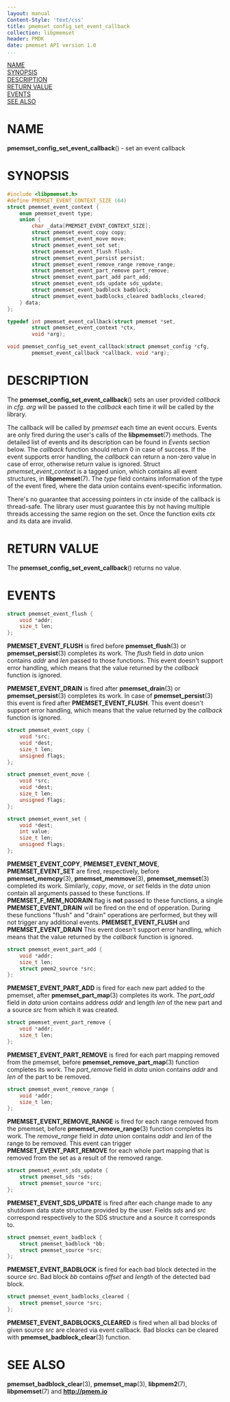 ```yaml
---
layout: manual
Content-Style: 'text/css'
title: pmemset_config_set_event_callback
collection: libpmemset
header: PMDK
date: pmemset API version 1.0
...
```


[comment]: <> (SPDX-License-Identifier: BSD-3-Clause)
[comment]: <> (Copyright 2021, Intel Corporation)

[comment]: <> (pmemset_config_set_event_callback.3 -- man page for pmemset_config_set_event_callback)

[NAME](#name)<br />
[SYNOPSIS](#synopsis)<br />
[DESCRIPTION](#description)<br />
[RETURN VALUE](#return-value)<br />
[EVENTS](#events)<br />
[SEE ALSO](#see-also)<br />

# NAME #

**pmemset_config_set_event_callback**() - set an event callback

# SYNOPSIS #

```c
#include <libpmemset.h>
#define PMEMSET_EVENT_CONTEXT_SIZE (64)
struct pmemset_event_context {
	enum pmemset_event type;
	union {
		char _data[PMEMSET_EVENT_CONTEXT_SIZE];
		struct pmemset_event_copy copy;
		struct pmemset_event_move move;
		struct pmemset_event_set set;
		struct pmemset_event_flush flush;
		struct pmemset_event_persist persist;
		struct pmemset_event_remove_range remove_range;
		struct pmemset_event_part_remove part_remove;
		struct pmemset_event_part_add part_add;
		struct pmemset_event_sds_update sds_update;
		struct pmemset_event_badblock badblock;
		struct pmemset_event_badblocks_cleared badblocks_cleared;
	} data;
};

typedef int pmemset_event_callback(struct pmemset *set,
        struct pmemset_event_context *ctx,
        void *arg);

void pmemset_config_set_event_callback(struct pmemset_config *cfg,
		pmemset_event_callback *callback, void *arg);

```

# DESCRIPTION #

The **pmemset_config_set_event_callback**() sets an user provided *callback* in *cfg*.
*arg* will be passed to the *callback* each time it will be called by the library.

The callback will be called by *pmemset* each time an event occurs.
Events are only fired during the user's calls of the **libpmemset**(7) methods.
The detailed list of events and its description can be found in *Events* section below.
The *callback* function should return 0 in case of success.
If the event supports error handling, the *callback* can return a non-zero value in case of error,
otherwise return value is ignored.
Struct *pmemset_event_context* is a tagged union, which contains all event structures, in **libpmemset**(7).
The *type* field contains information of the type of the event fired,
where the data union contains event-specific information.

There's no guarantee that accessing pointers in *ctx* inside of the callback is thread-safe.
The library user must guarantee this by not having multiple threads accessing the same region on the set.
Once the function exits *ctx* and its data are invalid.

# RETURN VALUE #

The **pmemset_config_set_event_callback**() returns no value.

# EVENTS #

```c
struct pmemset_event_flush {
	void *addr;
	size_t len;
};
```

**PMEMSET_EVENT_FLUSH** is fired before **pmemset_flush**(3) or **pmemset_persist**(3) completes its work.
The *flush* field in *data* union contains *addr* and *len* passed to those functions.
This event doesn't support error handling, which means that the value returned by the *callback* function is ignored.

**PMEMSET_EVENT_DRAIN** is fired after **pmemset_drain**(3) or **pmemset_persist**(3) completes its work.
In case of **pmemset_persist**(3) this event is fired after **PMEMSET_EVENT_FLUSH**.
This event doesn't support error handling, which means that the value returned by the *callback* function is ignored.

```c
struct pmemset_event_copy {
	void *src;
	void *dest;
	size_t len;
	unsigned flags;
};

struct pmemset_event_move {
	void *src;
	void *dest;
	size_t len;
	unsigned flags;
};

struct pmemset_event_set {
	void *dest;
	int value;
	size_t len;
	unsigned flags;
};
```

**PMEMSET_EVENT_COPY**, **PMEMSET_EVENT_MOVE**, **PMEMSET_EVENT_SET** are fired, respectively,
before **pmemset_memcpy**(3), **pmemset_memmove**(3), **pmemset_memset**(3) completed its work.
Similarly, *copy*, *move*, or *set* fields in the *data* union contain all arguments passed to these functions.
If **PMEMSET_F_MEM_NODRAIN** flag is **not** passed to these functions, a single **PMEMSET_EVENT_DRAIN**
will be fired on the end of opperation.
During these functions "flush" and "drain" operations are performed,
but they will not trigger any additional events.
**PMEMSET_EVENT_FLUSH** and **PMEMSET_EVENT_DRAIN**
This event doesn't support error handling, which means that the value returned by the *callback* function is ignored.

```c
struct pmemset_event_part_add {
	void *addr;
	size_t len;
	struct pmem2_source *src;
};
```

**PMEMSET_EVENT_PART_ADD** is fired for each new part added to the pmemset,
after **pmemset_part_map**(3) completes its work. The *part_add* field in *data* union
contains address *addr* and length *len* of the new part and a source *src* from which
it was created.

```c
struct pmemset_event_part_remove {
	void *addr;
	size_t len;
};
```

**PMEMSET_EVENT_PART_REMOVE** is fired for each part mapping removed from the
pmemset, before **pmemset_remove_part_map**(3) function completes its work. The *part_remove*
field in *data* union contains *addr* and *len* of the part to be removed.

```c
struct pmemset_event_remove_range {
	void *addr;
	size_t len;
};
```

**PMEMSET_EVENT_REMOVE_RANGE** is fired for each range removed from the pmemset,
before **pmemset_remove_range**(3) function completes its work. The *remove_range*
field in *data* union contains *addr* and *len* of the range to be removed.
This event can trigger **PMEMSET_EVENT_PART_REMOVE** for each whole part mapping
that is removed from the set as a result of the removed range.

```c
struct pmemset_event_sds_update {
	struct pmemset_sds *sds;
	struct pmemset_source *src;
};
```

**PMEMSET_EVENT_SDS_UPDATE** is fired after each change made to any shutdown data state structure
provided by the user.
Fields *sds* and *src* correspond respectively to the SDS structure and a source it corresponds to.

```c
struct pmemset_event_badblock {
	struct pmemset_badblock *bb;
	struct pmemset_source *src;
};
```

**PMEMSET_EVENT_BADBLOCK** is fired for each bad block detected in the source *src*. Bad block
*bb* contains *offset* and *length* of the detected bad block.

```c
struct pmemset_event_badblocks_cleared {
	struct pmemset_source *src;
};
```

**PMEMSET_EVENT_BADBLOCKS_CLEARED** is fired when all bad blocks of given source *src* are
cleared via event callback. Bad blocks can be cleared with **pmemset_badblock_clear**(3) function.

# SEE ALSO #

**pmemset_badblock_clear**(3),
**pmemset_map**(3), **libpmem2**(7),
**libpmemset**(7) and **<http://pmem.io>**
